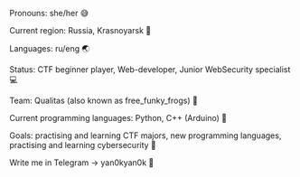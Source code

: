 Pronouns: she/her :sweat_smile:
 
Current region: Russia, Krasnoyarsk :evergreen_tree: 

Languages: ru/eng :earth_asia: 

Status: CTF beginner player, Web-developer, Junior WebSecurity specialist :computer:

Team: Qualitas (also known as free_funky_frogs) :triangular_flag_on_post:

Current programming languages: Python, C++ (Arduino) :open_file_folder: 

Goals: practising and learning CTF majors, new programming languages, practising and learning cybersecurity :pushpin:

Write me in Telegram -> yan0kyan0k :vibration_mode: 
 
